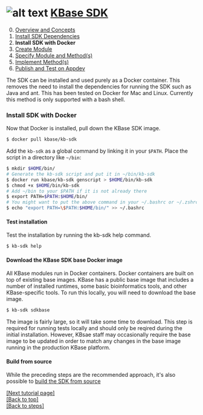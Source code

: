# <A NAME="top"></A>![alt text](https://avatars2.githubusercontent.com/u/1263946?v=3&s=84 "KBase") [KBase SDK](/README.md)

0. [Overview and Concepts](overview.md)
1. [Install SDK Dependencies](dependencies.md)
2. **Install SDK with Docker**
3. [Create Module](create_module.md)
4. [Specify Module and Method(s)](edit_module.md)
5. [Implement Method(s)](impl_methods.md)
6. [Publish and Test on Appdev](publish.md)

The SDK can be installed and used purely as a Docker container. This removes the need to install the dependencies for running the SDK such as Java and ant. This has been tested on Docker for Mac and Linux. Currently this method is only supported with a bash shell.

### Install SDK with Docker

Now that Docker is installed, pull down the KBase SDK image.

```sh
$ docker pull kbase/kb-sdk
```

Add the `kb-sdk` as a global command by linking it in your `$PATH`. Place the script in a directory like `~/bin`:

```sh
$ mkdir $HOME/bin/
# Generate the kb-sdk script and put it in ~/bin/kb-sdk
$ docker run kbase/kb-sdk genscript > $HOME/bin/kb-sdk
$ chmod +x $HOME/bin/kb-sdk
# Add ~/bin to your $PATH if it is not already there
$ export PATH=$PATH:$HOME/bin/
# You might want to put the above command in your ~/.bashrc or ~/.zshrc:
$ echo "export PATH=\$PATH:$HOME/bin/" >> ~/.bashrc
```

#### Test installation

Test the installation by running the kb-sdk help command.

```sh
$ kb-sdk help
```

#### Download the KBase SDK base Docker image

All KBase modules run in Docker containers.  Docker containers are built on top of existing base images.  KBase has 
a public base image that includes a number of installed runtimes, some basic bioinformatics tools, and other KBase-specific tools.
To run this locally, you will need to download the base image.

```sh
$ kb-sdk sdkbase
```

The image is fairly large, so it will take some time to download.  This step is required for running tests locally and
should only be reqired during the initial installation.  However, KBsae staff may occasionally require the base image
to be updated in order to match any changes in the base image running in the production KBase platform.

#### Build from source
While the preceding steps are the recommended approach, it's also possible to [build the SDK from source](/doc/kb_sdk_install_and_build.md)

[\[Next tutorial page\]](create_module.md)<br>
[\[Back to top\]](#top)<br>
[\[Back to steps\]](/README.md#steps)
